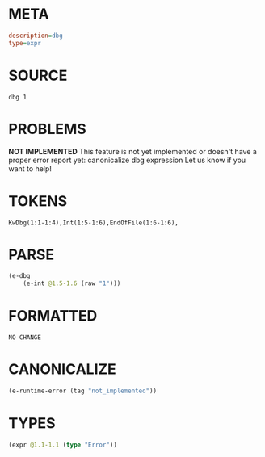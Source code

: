 # META
~~~ini
description=dbg
type=expr
~~~
# SOURCE
~~~roc
dbg 1
~~~
# PROBLEMS
**NOT IMPLEMENTED**
This feature is not yet implemented or doesn't have a proper error report yet: canonicalize dbg expression
Let us know if you want to help!

# TOKENS
~~~zig
KwDbg(1:1-1:4),Int(1:5-1:6),EndOfFile(1:6-1:6),
~~~
# PARSE
~~~clojure
(e-dbg
	(e-int @1.5-1.6 (raw "1")))
~~~
# FORMATTED
~~~roc
NO CHANGE
~~~
# CANONICALIZE
~~~clojure
(e-runtime-error (tag "not_implemented"))
~~~
# TYPES
~~~clojure
(expr @1.1-1.1 (type "Error"))
~~~
